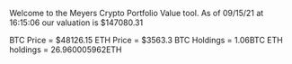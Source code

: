 Welcome to the Meyers Crypto Portfolio Value tool. 
As of 09/15/21 at 16:15:06 our valuation is $147080.31 

BTC Price = $48126.15
 ETH Price = $3563.3
BTC Holdings = 1.06BTC
 ETH holdings = 26.960005962ETH 
